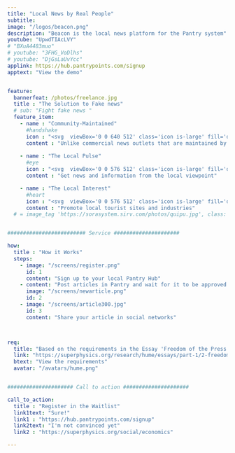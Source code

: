 ```yaml
---
title: "Local News by Real People"
subtitle: 
image: "/logos/beacon.png"
description: "Beacon is the local news platform for the Pantry system"
youtube: "UpwdTIAcLVY"
# "BXuA4483muo"
# youtube: "3FHG_VoDlhs"
# youtube: "DjGsLaUvYcc"
applink: https://hub.pantrypoints.com/signup
apptext: "View the demo"


feature:
  bannerfeat: /photos/freelance.jpg
  title : "The Solution to Fake news"
  # sub: "Fight fake news "
  feature_item:
    - name : "Community-Maintained"
      #handshake
      icon : "<svg  viewBox='0 0 640 512' class='icon is-large' fill='dimgray'><path d='M434.7 64h-85.9c-8 0-15.7 3-21.6 8.4l-98.3 90c-.1.1-.2.3-.3.4-16.6 15.6-16.3 40.5-2.1 56 12.7 13.9 39.4 17.6 56.1 2.7.1-.1.3-.1.4-.2l79.9-73.2c6.5-5.9 16.7-5.5 22.6 1 6 6.5 5.5 16.6-1 22.6l-26.1 23.9L504 313.8c2.9 2.4 5.5 5 7.9 7.7V128l-54.6-54.6c-5.9-6-14.1-9.4-22.6-9.4zM544 128.2v223.9c0 17.7 14.3 32 32 32h64V128.2h-96zm48 223.9c-8.8 0-16-7.2-16-16s7.2-16 16-16 16 7.2 16 16-7.2 16-16 16zM0 384h64c17.7 0 32-14.3 32-32V128.2H0V384zm48-63.9c8.8 0 16 7.2 16 16s-7.2 16-16 16-16-7.2-16-16c0-8.9 7.2-16 16-16zm435.9 18.6L334.6 217.5l-30 27.5c-29.7 27.1-75.2 24.5-101.7-4.4-26.9-29.4-24.8-74.9 4.4-101.7L289.1 64h-83.8c-8.5 0-16.6 3.4-22.6 9.4L128 128v223.9h18.3l90.5 81.9c27.4 22.3 67.7 18.1 90-9.3l.2-.2 17.9 15.5c15.9 13 39.4 10.5 52.3-5.4l31.4-38.6 5.4 4.4c13.7 11.1 33.9 9.1 45-4.7l9.5-11.7c11.2-13.8 9.1-33.9-4.6-45.1z'/></svg>"
      content : "Unlike commercial news outlets that are maintained by ads, Beacon is maintained by the community itself"
      
    - name : "The Local Pulse"
      #eye
      icon : "<svg  viewBox='0 0 576 512' class='icon is-large' fill='dimgray'><path d='M572.52 241.4C518.29 135.59 410.93 64 288 64S57.68 135.64 3.48 241.41a32.35 32.35 0 0 0 0 29.19C57.71 376.41 165.07 448 288 448s230.32-71.64 284.52-177.41a32.35 32.35 0 0 0 0-29.19zM288 400a144 144 0 1 1 144-144 143.93 143.93 0 0 1-144 144zm0-240a95.31 95.31 0 0 0-25.31 3.79 47.85 47.85 0 0 1-66.9 66.9A95.78 95.78 0 1 0 288 160z'/></svg>"
      content : "Get news and information from the local viewpoint"

    - name : "The Local Interest"
      #heart
      icon : "<svg  viewBox='0 0 576 512' class='icon is-large' fill='dimgray'><path d='M275.3 250.5c7 7.4 18.4 7.4 25.5 0l108.9-114.2c31.6-33.2 29.8-88.2-5.6-118.8-30.8-26.7-76.7-21.9-104.9 7.7L288 36.9l-11.1-11.6C248.7-4.4 202.8-9.2 172 17.5c-35.3 30.6-37.2 85.6-5.6 118.8l108.9 114.2zm290 77.6c-11.8-10.7-30.2-10-42.6 0L430.3 402c-11.3 9.1-25.4 14-40 14H272c-8.8 0-16-7.2-16-16s7.2-16 16-16h78.3c15.9 0 30.7-10.9 33.3-26.6 3.3-20-12.1-37.4-31.6-37.4H192c-27 0-53.1 9.3-74.1 26.3L71.4 384H16c-8.8 0-16 7.2-16 16v96c0 8.8 7.2 16 16 16h356.8c14.5 0 28.6-4.9 40-14L564 377c15.2-12.1 16.4-35.3 1.3-48.9z'/></svg>"
      content : "Promote local tourist sites and industries"
  # = image_tag 'https://sorasystem.sirv.com/photos/quipu.jpg', class: 'img-fluid rounded'


######################### Service #####################

how:
  title : "How it Works"
  steps:
    - image: "/screens/register.png"
      id: 1
      content: "Sign up to your local Pantry Hub"  
    - content: "Post articles in Pantry and wait for it to be approved by your Panty Hub Operator"
      image: "/screens/newarticle.png"
      id: 2    
    - image: "/screens/article300.jpg"
      id: 3
      content: "Share your article in social networks"



req:
  title: "Based on the requirements in the Essay 'Freedom of the Press' by David Hume"
  link: "https://superphysics.org/research/hume/essays/part-1/2-freedom-of-the-press"
  btext: "View the requirements"
  avatar: "/avatars/hume.png"


##################### Call to action #####################

call_to_action:
  title : "Register in the Waitlist"
  link1text: "Sure!"
  link1 : "https://hub.pantrypoints.com/signup"
  link2text: "I'm not convinced yet"
  link2 : "https://superphysics.org/social/economics"

---
```

